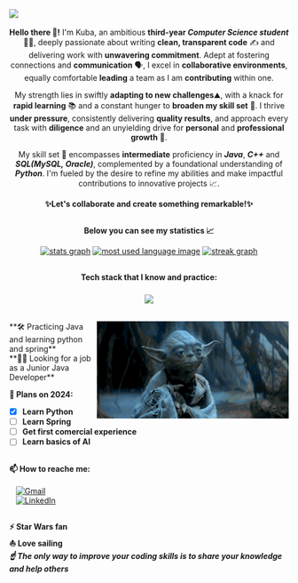 <img src="hello-there.gif"/>

<p align="center"><b>Hello there 👋!</b> I'm Kuba, an ambitious <b>third-year <i>Computer Science student</i></b> 👨‍💻, deeply passionate about writing <b>clean, transparent code</b> ✍️ and delivering work with <b>unwavering commitment</b>. Adept at fostering connections and <b>communication</b> 🗣️, I excel in <b>collaborative environments</b>, equally comfortable <b>leading</b> a team as I am <b>contributing</b> within one.</p>

<p align="center">My strength lies in swiftly <b>adapting to new challenges</b>⛰️, with a knack for <b>rapid learning</b> 📚 and a constant hunger to <b>broaden my skill set</b> 🚀. I thrive <b>under pressure</b>, consistently delivering <b>quality results</b>, and approach every task with <b>diligence</b> and an unyielding drive for <b>personal</b> and <b>professional growth</b> 💪.</p>

<p align="center">My skill set 📑 encompasses <b>intermediate</b> proficiency in <b><i>Java</i></b>, <b><i>C++</i></b> and <b><i>SQL(MySQL, Oracle)</i></b>, complemented by a foundational understanding of <b><i>Python</i></b>. I'm fueled by the desire to refine my abilities and make impactful contributions to innovative projects 📈.</p>

<p align="center"><b>✨Let's collaborate and create something remarkable!✨</b></p>

##

<p align="center"><b>Below you can see my statistics 📈</b></p>

<div align="center">
  <a href="https://github.com/jmatoga?tab=repositories">
  <img src="https://github-readme-stats.vercel.app/api?username=jmatoga&hide_title=false&hide_rank=false&show_icons=true&include_all_commits=true&count_private=true&disable_animations=false&theme=dark&locale=en&hide_border=true" height="121" alt="stats graph"/></a>
  <a href="https://github.com/jmatoga?tab=repositories"><img src="https://github-readme-stats.vercel.app/api/top-langs/?username=jmatoga&layout=compact&theme=dark&hide_border=true" height="121" alt="most used language image"/></a>
  <a href="https://github.com/jmatoga?tab=repositories"><img src="https://streak-stats.demolab.com?user=jmatoga&locale=en&mode=daily&theme=dark&hide_border=true&date_format=j M[ Y]" height="121" alt="streak graph"/></a> 
</div>

##

<p align="center"><b>Tech stack that I know and practice:</b></p>

###

<p align="center">
  <a href="https://github.com/jmatoga?tab=repositories">
    <img src="https://skillicons.dev/icons?i=java,spring,cpp,mysql,py,git,github,idea,linux,html,css,maven" />
  </a>
</p>

##

<img align="right" height="175" src="yoda.gif"/>
**🛠️ Practicing Java and learning python and spring** <br>
**🧑‍💼 Looking for a job as a Junior Java Developer** <br>

**📅 Plans on 2024:**
- [X] **Learn Python**
- [ ] **Learn Spring**
- [ ] **Get first comercial experience**
- [ ] **Learn basics of AI**

##

**📫 How to reache me:** <br><br>
&nbsp;&nbsp;&nbsp;[![Gmail](https://img.shields.io/badge/jakub.matoga.it%40gmail.com-black?style=for-the-badge&logo=gmail&labelColor=grey&color=242424)](mailto:jakub.matoga.it@gmail.com) <br>
&nbsp;&nbsp;&nbsp;[![LinkedIn](https://img.shields.io/badge/jakub--matoga-black?style=for-the-badge&logo=linkedin&labelColor=grey&color=242424)](https://www.linkedin.com/in/jakub-matoga/) <br>

##

**⚡ Star Wars fan** <br>
**⛵ Love sailing** <br>
***☝️ The only way to improve your coding skills is to share your knowledge and help others*** <br><br>
